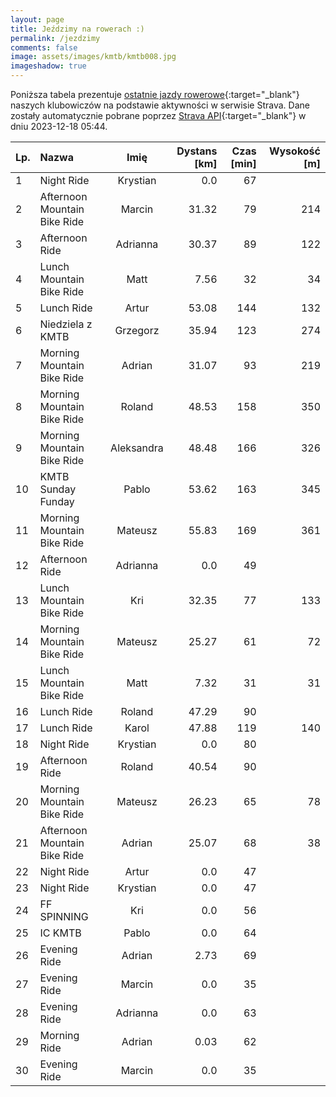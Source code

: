 ```yaml
---
layout: page
title: Jeździmy na rowerach :)
permalink: /jezdzimy
comments: false
image: assets/images/kmtb/kmtb008.jpg
imageshadow: true
---
```


Poniższa tabela prezentuje [ostatnie jazdy rowerowe](https://www.strava.com/clubs/336381){:target="_blank"} naszych klubowiczów na podstawie aktywności w serwisie Strava. Dane zostały automatycznie pobrane poprzez [Strava API](https://developers.strava.com/docs/reference/#api-Clubs-getClubActivitiesById){:target="_blank"} w dniu 2023-12-18 05:44.

Lp. | Nazwa | Imię | Dystans [km] | Czas [min] | Wysokość [m]
:--- | :--- | :---: | ---: | ---: | ---:
1|Night Ride|Krystian|0.0|67|
2|Afternoon Mountain Bike Ride|Marcin|31.32|79|214
3|Afternoon Ride|Adrianna|30.37|89|122
4|Lunch Mountain Bike Ride|Matt|7.56|32|34
5|Lunch Ride|Artur|53.08|144|132
6|Niedziela z KMTB|Grzegorz|35.94|123|274
7|Morning Mountain Bike Ride|Adrian|31.07|93|219
8|Morning Mountain Bike Ride|Roland|48.53|158|350
9|Morning Mountain Bike Ride|Aleksandra|48.48|166|326
10|KMTB Sunday Funday|Pablo|53.62|163|345
11|Morning Mountain Bike Ride|Mateusz|55.83|169|361
12|Afternoon Ride|Adrianna|0.0|49|
13|Lunch Mountain Bike Ride|Kri|32.35|77|133
14|Morning Mountain Bike Ride|Mateusz|25.27|61|72
15|Lunch Mountain Bike Ride|Matt|7.32|31|31
16|Lunch Ride|Roland|47.29|90|
17|Lunch Ride|Karol|47.88|119|140
18|Night Ride|Krystian|0.0|80|
19|Afternoon Ride|Roland|40.54|90|
20|Morning Mountain Bike Ride|Mateusz|26.23|65|78
21|Afternoon Mountain Bike Ride|Adrian|25.07|68|38
22|Night Ride|Artur|0.0|47|
23|Night Ride|Krystian|0.0|47|
24|FF SPINNING|Kri|0.0|56|
25|IC KMTB|Pablo|0.0|64|
26|Evening Ride|Adrian|2.73|69|
27|Evening Ride|Marcin|0.0|35|
28|Evening Ride|Adrianna|0.0|63|
29|Morning Ride|Adrian|0.03|62|
30|Evening Ride|Marcin|0.0|35|
